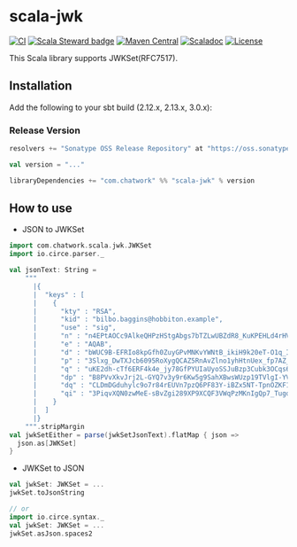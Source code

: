# scala-jwk

[![CI](https://github.com/chatwork/scala-jwk/workflows/CI/badge.svg)](https://github.com/chatwork/scala-jwk/actions?query=workflow%3ACI)
[![Scala Steward badge](https://img.shields.io/badge/Scala_Steward-helping-blue.svg?style=flat&logo=data:image/png;base64,iVBORw0KGgoAAAANSUhEUgAAAA4AAAAQCAMAAAARSr4IAAAAVFBMVEUAAACHjojlOy5NWlrKzcYRKjGFjIbp293YycuLa3pYY2LSqql4f3pCUFTgSjNodYRmcXUsPD/NTTbjRS+2jomhgnzNc223cGvZS0HaSD0XLjbaSjElhIr+AAAAAXRSTlMAQObYZgAAAHlJREFUCNdNyosOwyAIhWHAQS1Vt7a77/3fcxxdmv0xwmckutAR1nkm4ggbyEcg/wWmlGLDAA3oL50xi6fk5ffZ3E2E3QfZDCcCN2YtbEWZt+Drc6u6rlqv7Uk0LdKqqr5rk2UCRXOk0vmQKGfc94nOJyQjouF9H/wCc9gECEYfONoAAAAASUVORK5CYII=)](https://scala-steward.org)
[![Maven Central](https://maven-badges.herokuapp.com/maven-central/com.chatwork/scala-jwk_2.13/badge.svg)](https://maven-badges.herokuapp.com/maven-central/com.chatwork/scala-jwk_2.13)
[![Scaladoc](http://javadoc-badge.appspot.com/com.chatwork/scala-jwk_2.13.svg?label=scaladoc)](http://javadoc-badge.appspot.com/com.chatwork/scala-ulid_2.13/com/chatwork/scala/jwk/index.html?javadocio=true)
[![License](https://img.shields.io/badge/License-MIT-blue.svg)](https://opensource.org/licenses/MIT)

This Scala library supports JWKSet(RFC7517).

## Installation

Add the following to your sbt build (2.12.x, 2.13.x, 3.0.x):

### Release Version

```scala
resolvers += "Sonatype OSS Release Repository" at "https://oss.sonatype.org/content/repositories/releases/"

val version = "..."

libraryDependencies += "com.chatwork" %% "scala-jwk" % version
```

## How to use

- JSON to JWKSet

```scala
import com.chatwork.scala.jwk.JWKSet
import io.circe.parser._

val jsonText: String =
    """
      |{
      |  "keys" : [
      |    {
      |      "kty" : "RSA",
      |      "kid" : "bilbo.baggins@hobbiton.example",
      |      "use" : "sig",
      |      "n" : "n4EPtAOCc9AlkeQHPzHStgAbgs7bTZLwUBZdR8_KuKPEHLd4rHVTeT-O-XV2jRojdNhxJWTDvNd7nqQ0VEiZQHz_AJmSCpMaJMRBSFKrKb2wqVwGU_NsYOYL-QtiWN2lbzcEe6XC0dApr5ydQLrHqkHHig3RBordaZ6Aj-oBHqFEHYpPe7Tpe-OfVfHd1E6cS6M1FZcD1NNLYD5lFHpPI9bTwJlsde3uhGqC0ZCuEHg8lhzwOHrtIQbS0FVbb9k3-tVTU4fg_3L_vniUFAKwuCLqKnS2BYwdq_mzSnbLY7h_qixoR7jig3__kRhuaxwUkRz5iaiQkqgc5gHdrNP5zw",
      |      "e" : "AQAB",
      |      "d" : "bWUC9B-EFRIo8kpGfh0ZuyGPvMNKvYWNtB_ikiH9k20eT-O1q_I78eiZkpXxXQ0UTEs2LsNRS-8uJbvQ-A1irkwMSMkK1J3XTGgdrhCku9gRldY7sNA_AKZGh-Q661_42rINLRCe8W-nZ34ui_qOfkLnK9QWDDqpaIsA-bMwWWSDFu2MUBYwkHTMEzLYGqOe04noqeq1hExBTHBOBdkMXiuFhUq1BU6l-DqEiWxqg82sXt2h-LMnT3046AOYJoRioz75tSUQfGCshWTBnP5uDjd18kKhyv07lhfSJdrPdM5Plyl21hsFf4L_mHCuoFau7gdsPfHPxxjVOcOpBrQzwQ",
      |      "p" : "3Slxg_DwTXJcb6095RoXygQCAZ5RnAvZlno1yhHtnUex_fp7AZ_9nRaO7HX_-SFfGQeutao2TDjDAWU4Vupk8rw9JR0AzZ0N2fvuIAmr_WCsmGpeNqQnev1T7IyEsnh8UMt-n5CafhkikzhEsrmndH6LxOrvRJlsPp6Zv8bUq0k",
      |      "q" : "uKE2dh-cTf6ERF4k4e_jy78GfPYUIaUyoSSJuBzp3Cubk3OCqs6grT8bR_cu0Dm1MZwWmtdqDyI95HrUeq3MP15vMMON8lHTeZu2lmKvwqW7anV5UzhM1iZ7z4yMkuUwFWoBvyY898EXvRD-hdqRxHlSqAZ192zB3pVFJ0s7pFc",
      |      "dp" : "B8PVvXkvJrj2L-GYQ7v3y9r6Kw5g9SahXBwsWUzp19TVlgI-YV85q1NIb1rxQtD-IsXXR3-TanevuRPRt5OBOdiMGQp8pbt26gljYfKU_E9xn-RULHz0-ed9E9gXLKD4VGngpz-PfQ_q29pk5xWHoJp009Qf1HvChixRX59ehik",
      |      "dq" : "CLDmDGduhylc9o7r84rEUVn7pzQ6PF83Y-iBZx5NT-TpnOZKF1pErAMVeKzFEl41DlHHqqBLSM0W1sOFbwTxYWZDm6sI6og5iTbwQGIC3gnJKbi_7k_vJgGHwHxgPaX2PnvP-zyEkDERuf-ry4c_Z11Cq9AqC2yeL6kdKT1cYF8",
      |      "qi" : "3PiqvXQN0zwMeE-sBvZgi289XP9XCQF3VWqPzMKnIgQp7_Tugo6-NZBKCQsMf3HaEGBjTVJs_jcK8-TRXvaKe-7ZMaQj8VfBdYkssbu0NKDDhjJ-GtiseaDVWt7dcH0cfwxgFUHpQh7FoCrjFJ6h6ZEpMF6xmujs4qMpPz8aaI4"
      |    }
      |  ]
      |}
    """.stripMargin
val jwkSetEither = parse(jwkSetJsonText).flatMap { json =>
  json.as[JWKSet]
}
```


- JWKSet to JSON

```scala
val jwkSet: JWKSet = ...
jwkSet.toJsonString

// or 
import io.circe.syntax._
val jwkSet: JWKSet = ...
jwkSet.asJson.spaces2
```
